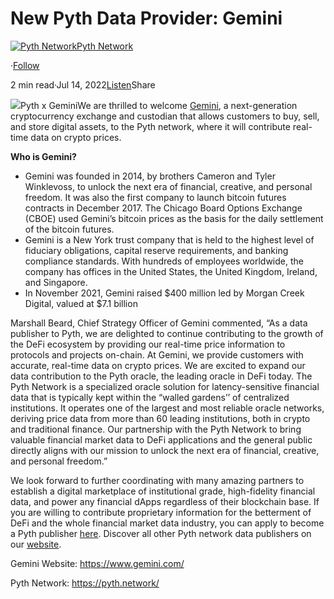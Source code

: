 New Pyth Data Provider: Gemini
==============================

[![Pyth Network](https://miro.medium.com/v2/resize:fill:88:88/1*rdK3rHcWpkge6BRQRIwBjA.jpeg)](/?source=post_page-----bade70484ef9--------------------------------)[Pyth Network](/?source=post_page-----bade70484ef9--------------------------------)

·[Follow](https://medium.com/m/signin?actionUrl=https%3A%2F%2Fmedium.com%2F_%2Fsubscribe%2Fuser%2Ff55fccc0ad62&operation=register&redirect=https%3A%2F%2Fpythnetwork.medium.com%2Fnew-pyth-data-provider-gemini-bade70484ef9&user=Pyth+Network&userId=f55fccc0ad62&source=post_page-f55fccc0ad62----bade70484ef9---------------------post_header-----------)

2 min read·Jul 14, 2022[Listen](https://medium.com/m/signin?actionUrl=https%3A%2F%2Fmedium.com%2Fplans%3Fdimension%3Dpost_audio_button%26postId%3Dbade70484ef9&operation=register&redirect=https%3A%2F%2Fpythnetwork.medium.com%2Fnew-pyth-data-provider-gemini-bade70484ef9&source=-----bade70484ef9---------------------post_audio_button-----------)Share

![](https://miro.medium.com/v2/resize:fit:1400/1*hCM2_4P61mQI7RX1rpVtqA.jpeg)Pyth x GeminiWe are thrilled to welcome [Gemini](https://www.gemini.com/), a next-generation cryptocurrency exchange and custodian that allows customers to buy, sell, and store digital assets, to the Pyth network, where it will contribute real-time data on crypto prices.

**Who is Gemini?**

* Gemini was founded in 2014, by brothers Cameron and Tyler Winklevoss, to unlock the next era of financial, creative, and personal freedom. It was also the first company to launch bitcoin futures contracts in December 2017. The Chicago Board Options Exchange (CBOE) used Gemini’s bitcoin prices as the basis for the daily settlement of the bitcoin futures.
* Gemini is a New York trust company that is held to the highest level of fiduciary obligations, capital reserve requirements, and banking compliance standards. With hundreds of employees worldwide, the company has offices in the United States, the United Kingdom, Ireland, and Singapore.
* In November 2021, Gemini raised $400 million led by Morgan Creek Digital, valued at $7.1 billion

Marshall Beard, Chief Strategy Officer of Gemini commented, “As a data publisher to Pyth, we are delighted to continue contributing to the growth of the DeFi ecosystem by providing our real-time price information to protocols and projects on-chain. At Gemini, we provide customers with accurate, real-time data on crypto prices. We are excited to expand our data contribution to the Pyth oracle, the leading oracle in DeFi today. The Pyth Network is a specialized oracle solution for latency-sensitive financial data that is typically kept within the “walled gardens’’ of centralized institutions. It operates one of the largest and most reliable oracle networks, deriving price data from more than 60 leading institutions, both in crypto and traditional finance. Our partnership with the Pyth Network to bring valuable financial market data to DeFi applications and the general public directly aligns with our mission to unlock the next era of financial, creative, and personal freedom.”

We look forward to further coordinating with many amazing partners to establish a digital marketplace of institutional grade, high-fidelity financial data, and power any financial dApps regardless of their blockchain base. If you are willing to contribute proprietary information for the betterment of DeFi and the whole financial market data industry, you can apply to become a Pyth publisher [here](https://yyyf63zqhtu.typeform.com/PythDPA). Discover all other Pyth network data publishers on our [website](https://pyth.network/publishers/).

Gemini Website: <https://www.gemini.com/>

Pyth Network: <https://pyth.network/>

